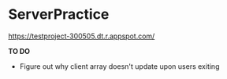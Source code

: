 # ServerPractice
https://testproject-300505.dt.r.appspot.com/


**TO DO**
* Figure out why client array doesn't update upon users exiting
